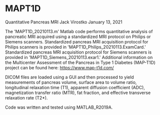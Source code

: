 # MAPT1D
Quantitative Pancreas MRI
Jack Virostko
January 13, 2021

The 'MAPT1D_20210113.m' Matlab code performs quantitative analysis of pancreatic MRI acquired using a standardized MRI protocol on Philips or Siemens scanners. Standardized pancreas MRI acquisition protocol for Philips scanners is provided in 'MAPT1D_Philips_20210113.ExamCard.'  Standardized pancreas MRI acquisition protocol for Siemens scanners is provided in 'MAPT1D_Siemens_20210113.exar1.'  Additional information on the Multicenter Assessment of the Pancreas in Type 1 Diabetes (MAP-T1D) project can be found here: https://www.map-t1d.com/

DICOM files are loaded using a GUI and then processed to yield measurements of pancreas volume, surface area to volume ratio, longitudinal relaxation time (T1), apparent diffusion coefficient (ADC), magnetization transfer ratio (MTR), fat fraction, and effective transverse relaxation rate (T2*). 

Code was written and tested using MATLAB_R2019A. 
